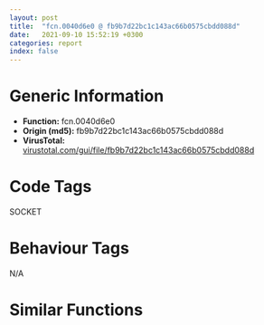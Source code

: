 ```yaml
---
layout: post
title:  "fcn.0040d6e0 @ fb9b7d22bc1c143ac66b0575cbdd088d"
date:   2021-09-10 15:52:19 +0300
categories: report
index: false
---
```


# Generic Information
- **Function:** fcn.0040d6e0
- **Origin (md5):** fb9b7d22bc1c143ac66b0575cbdd088d
- **VirusTotal:** [virustotal.com/gui/file/fb9b7d22bc1c143ac66b0575cbdd088d][virustotal_ref]

# Code Tags
<span class="tag" id="SOCKET">SOCKET</span>


# Behaviour Tags
<span class="bhv-tag" id="na">N/A</span>

# Similar Functions
<script type="text/javascript" src="https://www.gstatic.com/charts/loader.js"></script>
<script type="text/javascript">

    google.charts.load('current', {'packages':['corechart']});
    google.charts.setOnLoadCallback(drawChart);

    function drawChart() {
    var data = new google.visualization.DataTable();
        data.addColumn('number', 'X');
        data.addColumn('number', 'Y');
        data.addColumn({type: 'string', role: 'tooltip', 'p': {'html': true}});
        data.addColumn({'type': 'string', 'role': 'style'});
        
        data.addRows([
    [-595.5574340820312, -1102.7974853515625, '<b><a href="/report/fcn.0040d6e0@fb9b7d22bc1c143ac66b0575cbdd088d">fcn.0040d6e0</a><br>@fb9b7d22bc1c143ac66b0575cbdd088d</b><br>', 'point { fill-color: #e0440e; }'],
[831.7462768554688, 114.8960952758789, '<b><a href="/report/fcn.0040d6e0@152885a790b99953ce23874f0947b7bd">fcn.0040d6e0</a><br>@152885a790b99953ce23874f0947b7bd</b><br>', 'null'],
[-936.4627685546875, 742.1060791015625, '<b><a href="/report/fcn.0040d6e0@912f1d013a0d6151bc7a7cef6da1b2a0">fcn.0040d6e0</a><br>@912f1d013a0d6151bc7a7cef6da1b2a0</b><br>', 'null'],

        ]);

    var options = {
        title: 'Similarity Plot',
        legend: 'none',
        colors: ['#dedbd9', '#e6693e', '#ec8f6e', '#f3b49f', '#f6c7b6'],
        tooltip: {isHtml: true, trigger: 'both'},
        explorer: {
        actions: ["dragToZoom", "rightClickToReset"],
        },
        chartArea: {
        width: '80%',
        height: '80%'
        },
        width: '100%',
        height: '100%'
    };

    var chart = new google.visualization.ScatterChart(document.getElementById('chart_div'));

    chart.draw(data, options);
    }
    
</script>


<div id="chart_div" style="width: 100%px; height: 100%;"></div>

# Disassembled Code
{% highlight nasm %}

push 0x4d0
mov eax, 0x499926
call fcn.00481e38
mov dword[ebp-0x458], ecx
mov eax, dword[ebp+0xc]
xor ebx, ebx
mov ecx, dword[ebp+8]
mov esi, dword[ebp+0x10]
mov dword[ebp-0x434], eax
mov eax, dword[ebp+0x14]
mov dword[ebp-4], ebx
mov dword[ebp-0x44c], eax
mov eax, dword[ebp+0x18]
mov dword[ebp-0x42c], ecx
mov dword[ebp-0x4a4], ecx
mov dword[ebp-0x430], eax
mov dword[ebp-0x428], ebx
call fcn.0040e3d4
mov dword[ebp-4], ebx
lea edi, [ebp-0x4cc]
movdqa xmm0, xmmword[0x4af330]
xor eax, eax
mov ecx, dword[ebp-0x434]
inc ebx
and dword[ebp-0x438], 0
movdqu xmmword[ebp-0x4dc], xmm0
stosd dword
mov dword[ebp-0x428], ebx
stosd dword
stosd dword
stosd dword
lea eax, [ebp-0x438]
push eax
lea eax, [ebp-0x4dc]
push eax
push esi
call fcn.00404b49
push eax
call dword[sym.imp.WS2_32.dll_getaddrinfo]
test eax, eax
jne 0x40db71
cmp dword[ebp-0x438], eax
je 0x40db71
push eax
push ebx
push 2
call dword[sym.imp.WS2_32.dll_socket]
mov dword[ebp-0x444], eax
cmp eax, 0xffffffff
je 0x40db71
mov esi, dword[ebp-0x438]
lea edi, [ebp-0x424]
lea ecx, [ebp-0x440]
mov esi, dword[esi+0x18]
movsd dword
movsd dword
movsd dword
movsd dword
call fcn.0040e3d4
lea ecx, [ebp-0x460]
mov dword[ebp-4], ebx
call fcn.0040e3d4
mov esi, dword[ebp-0x430]
mov byte[ebp-4], 2
test esi, esi
je 0x40d859
push esi
call dword[sym.imp.KERNEL32.dll_lstrlenA]
push eax
lea eax, [ebp-0x460]
push 0x4a3488
push eax
call fcn.0040df49
lea eax, [ebp-0x460]
mov edx, str.Content_Length:_
push eax
lea ecx, [ebp-0x454]
call fcn.0040df5d
mov byte[ebp-4], 3
lea ecx, [ebp-0x488]
push 0x4a33dc
mov edx, eax
mov dword[ebp-0x428], 3
call fcn.0040dfd5
add esp, 0x14
push 7
pop ebx
mov dword[ebp-4], 4
mov ecx, eax
mov dword[ebp-0x428], ebx
call fcn.00404b49
mov dword[ebp-0x430], eax
jmp 0x40d863
mov dword[ebp-0x430], 0x4a3288
test esi, esi
je 0x40d8c9
mov edi, dword[ebp-0x458]
mov ecx, edi
call fcn.0040e35e
test al, al
jne 0x40d8c9
push edi
mov edx, str.Content_Type:_
lea ecx, [ebp-0x478]
call fcn.0040df5d
mov dword[ebp-4], 5
lea ecx, [ebp-0x470]
or ebx, 8
mov dword[esp], 0x4a33dc
mov edx, eax
mov dword[ebp-0x428], ebx
call fcn.0040dfd5
pop ecx
or ebx, 0x10
mov dword[ebp-4], 6
mov ecx, eax
mov dword[ebp-0x428], ebx
call fcn.00404b49
mov edi, eax
jmp 0x40d8ce
mov edi, 0x4a3288
push dword[ebp-0x434]
mov eax, str.POST_http:__
lea ecx, [ebp-0x4ac]
test esi, esi
mov edx, str.GET_http:__
cmovne edx, eax
call fcn.0040df5d
push dword[ebp-0x44c]
mov edx, eax
mov dword[ebp-4], 7
lea ecx, [ebp-0x490]
call fcn.0040df99
push str._HTTP_1.1_r_nHost:_
mov edx, eax
mov byte[ebp-4], 8
lea ecx, [ebp-0x4bc]
call fcn.0040dfd5
push dword[ebp-0x434]
mov edx, eax
mov byte[ebp-4], 9
lea ecx, [ebp-0x480]
call fcn.0040df99
push str._r_nConnection:_close_r_nAccept:___r_nUser_Agent:_InstallCapital_r_n
mov edx, eax
mov byte[ebp-4], 0xa
lea ecx, [ebp-0x4a0]
call fcn.0040dfd5
push edi
mov edx, eax
mov byte[ebp-4], 0xb
lea ecx, [ebp-0x4b4]
call fcn.0040dfd5
push dword[ebp-0x430]
mov edx, eax
mov byte[ebp-4], 0xc
lea ecx, [ebp-0x468]
call fcn.0040dfd5
push 0x4a33dc
mov edx, eax
mov byte[ebp-4], 0xd
lea ecx, [ebp-0x498]
call fcn.0040dfd5
add esp, 0x20
push eax
lea ecx, [ebp-0x440]
mov byte[ebp-4], 0xe
call fcn.0040e369
lea ecx, [ebp-0x498]
call fcn.0040e39e
lea ecx, [ebp-0x468]
call fcn.0040e39e
lea ecx, [ebp-0x4b4]
call fcn.0040e39e
lea ecx, [ebp-0x4a0]
call fcn.0040e39e
lea ecx, [ebp-0x480]
call fcn.0040e39e
lea ecx, [ebp-0x4bc]
call fcn.0040e39e
lea ecx, [ebp-0x490]
call fcn.0040e39e
lea ecx, [ebp-0x4ac]
call fcn.0040e39e
test bl, 0x10
je 0x40da0e
and ebx, 0xffffffef
lea ecx, [ebp-0x470]
mov dword[ebp-0x428], ebx
call fcn.0040e39e
test bl, 8
je 0x40da27
and ebx, 0xfffffff7
lea ecx, [ebp-0x478]
mov dword[ebp-0x428], ebx
call fcn.0040e39e
test bl, 4
je 0x40da40
and ebx, 0xfffffffb
lea ecx, [ebp-0x488]
mov dword[ebp-0x428], ebx
call fcn.0040e39e
mov dword[ebp-4], 2
test bl, 2
je 0x40da60
and ebx, 0xfffffffd
lea ecx, [ebp-0x454]
mov dword[ebp-0x428], ebx
call fcn.0040e39e
test esi, esi
je 0x40da70
push esi
lea ecx, [ebp-0x440]
call fcn.0040de59
mov ebx, dword[ebp-0x444]
lea eax, [ebp-0x424]
push 0x10
push eax
push ebx
call dword[sym.imp.WS2_32.dll_connect]
test eax, eax
jne 0x40db4c
push eax
lea ecx, [ebp-0x440]
call fcn.004058f1
push eax
lea ecx, [ebp-0x440]
call fcn.00404b49
push eax
push ebx
call dword[sym.imp.WS2_32.dll_send]
test eax, eax
jle 0x40db4c
mov edi, dword[sym.imp.WS2_32.dll_recv]
lea eax, [ebp-0x414]
push 0
push 0x400
push eax
push ebx
call edi
mov esi, dword[ebp-0x42c]
cmp eax, 0xffffffff
je 0x40db1d
test eax, eax
je 0x40db52
push eax
lea eax, [ebp-0x414]
push eax
lea ecx, [ebp-0x454]
call fcn.0040e341
push eax
mov ecx, esi
mov byte[ebp-4], 0x10
call fcn.0040de92
lea ecx, [ebp-0x454]
mov byte[ebp-4], 2
call fcn.0040e39e
push 0
push 0x400
lea eax, [ebp-0x414]
push eax
push ebx
call edi
jmp 0x40dad3
push 0x4a3288
lea ecx, [ebp-0x448]
call fcn.0040de39
lea eax, [ebp-0x448]
mov byte[ebp-4], 0xf
push eax
mov ecx, esi
call fcn.0040e369
lea ecx, [ebp-0x448]
call fcn.0040e39e
jmp 0x40db52
mov esi, dword[ebp-0x42c]
push ebx
call dword[sym.imp.WS2_32.dll_closesocket]
lea ecx, [ebp-0x460]
call fcn.0040e39e
lea ecx, [ebp-0x440]
call fcn.0040e39e
jmp 0x40db77
mov esi, dword[ebp-0x42c]
mov eax, esi
call fcn.00481de7
ret 0x14

{% endhighlight %}

[virustotal_ref]: https://www.virustotal.com/gui/file/fb9b7d22bc1c143ac66b0575cbdd088d